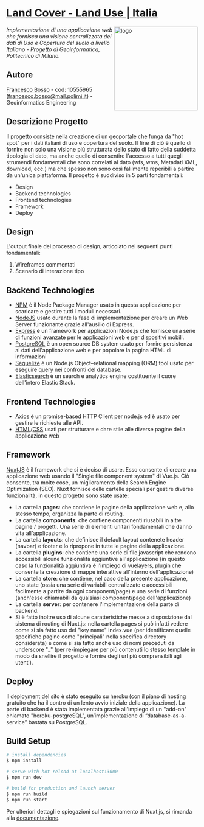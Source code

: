 # [Land Cover - Land Use | Italia](https://lcluitalia.herokuapp.com)
<img align="right" src="static/favicon.ico" alt="logo" width="220">

*Implementazione di una applicazione web che fornisca una visione centralizzata dei dati di Uso e Copertura del suolo a livello Italiano - Progetto di Geoinformatica, Politecnico di Milano.*

## Autore

[Francesco Bosso](https://github.com/FBosso) - cod: 10555965 (francesco.bosso@mail.polimi.it) - Geoinformatics Engineering<br>


## Descrizione Progetto
Il progetto consiste nella creazione di un geoportale che funga da "hot spot" per i dati italiani di uso e copertura del suolo. Il fine di ciò è quello di fornire non solo una visione più strutturata dello stato di fatto della suddetta tipologia di dato, ma anche quello di consentire l'accesso a tutti quegli strumendi fondamentali che sono correlati al dato (wfs, wms, Metadati XML, download, ecc.) ma che spesso non sono così falilmente reperibili a partire da un'unica piattaforma.
Il progetto è suddiviso in 5 parti fondamentali:
+ Design
+ Backend technologies
+ Frontend technologies
+ Framework
+ Deploy

## Design
L'output finale del processo di design, articolato nei seguenti punti fondamentali:
1. Wireframes commentati
2. Scenario di interazione tipo</br>


## Backend Technologies
+ [NPM](https://docs.npmjs.com/) è il Node Package Manager usato in questa applicazione per scaricare e gestire tutti i moduli necessari.
+ [NodeJS](https://nodejs.org/it/docs/) usato durante la fase di implementazione per creare un Web Server funzionante grazie all'ausilio di Express.
+ [Express](https://expressjs.com/it/) è un framework per applicazioni Node.js che fornisce una serie di funzioni avanzate per le applicazioni web e per dispositivi mobili.
+ [PostgreSQL](https://www.postgresql.org/docs/) è un open source DB system usato per fornire persistenza ai dati dell'applicazione web e per popolare la pagina HTML di informazioni
+ [Sequelize](https://sequelize.org/) è un Node.js Object–relational mapping (ORM) tool usato per eseguire query nei confronti del database.
+ [Elasticsearch](https://elastic.co/) è un search e analytics engine costituente il cuore dell'intero Elastic Stack.

## Frontend Technologies
+ [Axios](https://axios-http.com/docs/intro) è un promise-based HTTP Client per node.js ed è usato per gestire le richieste alle API.
+ [HTML](https://developer.mozilla.org/en-US/docs/Web/HTML?retiredLocale=it)/[CSS](https://developer.mozilla.org/en-US/docs/Web/CSS?retiredLocale=it) usati per strutturare e dare stile alle diverse pagine della applicazione web

## Framework
[NuxtJS](https://nuxtjs.org/) è il framework che si è deciso di usare. Esso consente di creare una applicazione web usando il "Single file component system" di Vue.js. Ciò consente, tra molte cose, un miglioramento della Search Engine Optimization (SEO).
Nuxt fornisce delle cartelle speciali per gestire diverse funzionalità, in questo progetto sono state usate:
+ La cartella **pages**: che contiene le pagine della applicazione web e, allo stesso tempo, organizza la parte di routing.
+ La cartella **components**: che contiene componenti riusabili in altre pagine / progetti. Una serie di elementi unitari fondamentali che danno vita all'applicazione.
+ La cartella **layouts**: che definisce il default layout contenete header (navbar) e footer e lo ripropone in tutte le pagine della applicazione.
+ La cartella **plugins**: che contiene una serie di file javascript che rendono accessibili alcune funzionalità aggiuntive all'applicazione (in questo caso la funzionalità aggiuntiva è l'impiego di vuelayers, plugin che consente la creazione di mappe interattive all'interno dell'applicazione)
+ La cartella **store**: che contiene, nel caso della presente applicazione, uno state (ossia una serie di variabili centralizzate e accessibili facilmente a partire da ogni component/page) e una serie di funzioni (anch'esse chiamabili da qualsiasi component/page dell'applicazione)
+ La cartella **server**: per contenere l'implementazione della parte di backend.
+ Si è fatto inoltre uso di alcune caratteristiche messe a disposizione dal sistema di routing di Nuxt.js: nella cartella pages si può infatti vedere come si sia fatto uso del "key name" index.vue (per identificare quelle specifiche pagine come "principali" nella specifica directory considerata) e come si sia fatto anche uso di nomi preceduti da underscore "_" (per re-impiegare per più contenuti lo stesso template in modo da snellire il progetto e fornire degli url più comprensibili agli utenti).</br>
 

## Deploy
Il deployment del sito è stato eseguito su heroku (con il piano di hosting gratuito che ha il contro di un lento avvio iniziale della applicazione). La parte di backend è stata implementata grazie all'impiego di un "add-on" chiamato "heroku-postgreSQL", un’implementazione di “database-as-a-service” bastata su PostgreSQL.

  
## Build Setup

```bash
# install dependencies
$ npm install

# serve with hot reload at localhost:3000
$ npm run dev

# build for production and launch server
$ npm run build
$ npm run start


```
Per ulteriori dettagli e spiegazioni sul funzionamento di Nuxt.js, si rimanda alla [documentazione](https://nuxtjs.org).

